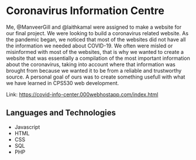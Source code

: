 # Coronavirus Information Centre
Me, @ManveerGill and @laithkamal were assigned to make a website for our final project. We were looking to build a coronavirus related website. As the pandemic began, we noticed that most of the websites did not have all the information we needed about COVID-19. We often were misled or misinformed with most of the websites, that is why we wanted to create a website that was essentially a compilation of the most important information about the coronavirus, taking into account where that information was brought from because we wanted it to be from a reliable and trustworthy source. A personal goal of ours was to create something usefull with what we have learned in CPS530 web development. 

Link: https://covid-info-center.000webhostapp.com/index.html

## Languages and Technologies
- Javascript
- HTML
- CSS
- SQL
- PHP
